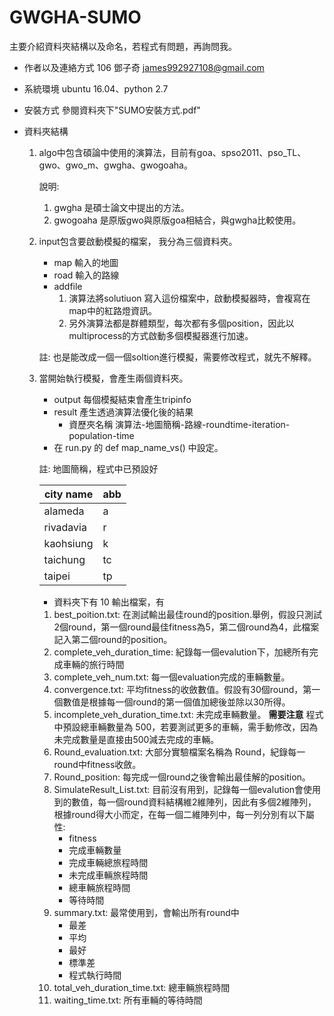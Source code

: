 # GWGHA-SUMO

主要介紹資料夾結構以及命名，若程式有問題，再詢問我。

* 作者以及連絡方式
    106 鄧子奇 james992927108@gmail.com
* 系統環境
    ubuntu 16.04、python 2.7
* 安裝方式
    參閱資料夾下"SUMO安裝方式.pdf"

* 資料夾結構
    1. algo中包含碩論中使用的演算法，目前有goa、spso2011、pso_TL、gwo、gwo_m、gwgha、gwogoaha。

        說明:
        1. gwgha 是碩士論文中提出的方法。
        2. gwogoaha 是原版gwo與原版goa相結合，與gwgha比較使用。
    2. input包含要啟動模擬的檔案， 我分為三個資料夾。
        * map 輸入的地圖
        * road 輸入的路線
        * addfile
            1. 演算法將solutiuon 寫入這份檔案中，啟動模擬器時，會複寫在map中的紅路燈資訊。
            2. 另外演算法都是群體類型，每次都有多個position，因此以multiprocess的方式啟動多個模擬器進行加速。

        註: 也是能改成一個一個soltion進行模擬，需要修改程式，就先不解釋。
    3. 當開始執行模擬，會產生兩個資料夾。
        * output 每個模擬結束會產生tripinfo
        * result 產生透過演算法優化後的結果
            * 資歷夾名稱 演算法-地圖簡稱-路線-roundtime-iteration-population-time
        * 在 run.py 的 def map_name_vs() 中設定。

        註: 地圖簡稱，程式中已預設好

        | city name | abb |
        |-----------|-----|
        | alameda   | a   |
        | rivadavia | r   |
        | kaohsiung | k   |
        | taichung  | tc  |
        | taipei    | tp  |
        * 資料夾下有 10 輸出檔案，有
        1. best_poition.txt: 在測試輸出最佳round的position.舉例，假設只測試2個round，第一個round最佳fitness為5，第二個round為4，此檔案記入第二個round的position。
        2. complete_veh_duration_time: 紀錄每一個evalution下，加總所有完成車輛的旅行時間
        3. complete_veh_num.txt: 每一個evaluation完成的車輛數量。
        4. convergence.txt: 平均fitness的收斂數值。假設有30個round，第一個數值是根據每一個round的第一個值加總後並除以30所得。
        5. incomplete_veh_duration_time.txt: 未完成車輛數量。
            **需要注意** 程式中預設總車輛數量為 500，若要測試更多的車輛，需手動修改，因為未完成數量是直接由500減去完成的車輛。
        6. Round_evaluation.txt: 大部分實驗檔案名稱為 Round，紀錄每一round中fitness收斂。
        7. Round_position: 每完成一個round之後會輸出最佳解的position。
        8. SimulateResult_List.txt: 目前沒有用到，記錄每一個evalution會使用到的數值，每一個round資料結構維2維陣列，因此有多個2維陣列，根據round得大小而定，在每一個二維陣列中，每一列分別有以下屬性:
            * fitness
            * 完成車輛數量
            * 完成車輛總旅程時間
            * 未完成車輛旅程時間
            * 總車輛旅程時間
            * 等待時間
        9. summary.txt: 最常使用到，會輸出所有round中
            * 最差
            * 平均
            * 最好
            * 標準差
            * 程式執行時間
        10. total_veh_duration_time.txt: 總車輛旅程時間
        11. waiting_time.txt: 所有車輛的等待時間
